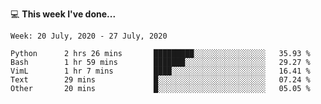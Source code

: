 💻 **This week I've done...**

<!--START_SECTION:waka-->
```text
Week: 20 July, 2020 - 27 July, 2020

Python      2 hrs 26 mins       █████████░░░░░░░░░░░░░░░░   35.93 % 
Bash        1 hr 59 mins        ███████░░░░░░░░░░░░░░░░░░   29.27 % 
VimL        1 hr 7 mins         ████░░░░░░░░░░░░░░░░░░░░░   16.41 % 
Text        29 mins             █░░░░░░░░░░░░░░░░░░░░░░░░   07.24 % 
Other       20 mins             █░░░░░░░░░░░░░░░░░░░░░░░░   05.05 %
```
<!--END_SECTION:waka-->
